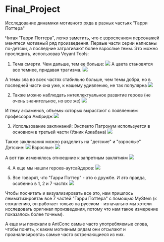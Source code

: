 # Final_Project
Исследование динамики мотивного ряда в разных частьях "Гарри Поттера"

Читая "Гарри Поттера", легко заметить, что с взрослением персонажей менятеся мотивный ряд произведения. Первые части серии написаны по-детски, а последние затрагивают более взрослые темы. Это можно проследить, использовав Voyant Tools:
1. Тема смерти. Чем дальше, тем ее больше:
![](2019-06-04_13-03-24.png)
А цвета становятся все темнее, придавая трагизма.
![](2019-06-04_13-22-14.png)


А темы зла во всех частях стабильно больше, чем темы добра, но в последней части она уже, к нашему удивлению, не так популярна
![](2019-06-04_13-05-42.png)

2. Также можно наблюдать интеллектуальное развитие героев (не очень значительное, но все же)
![](2019-06-04_13-09-54.png)

И тему экзаменов, объемы которых вырастают с появлением профессора Амбридж
![](2019-06-04_13-11-40.png)

3. Использование заклинаний:
Экспекто Патронум используется в основном в третьей части (Узник Азкабана)
![](2019-06-04_13-08-59.png)

Также заклинания можно разделить на "детские" и "взрослые"
Детские: ![](2019-06-04_13-19-34.png)
Взрослые: ![](2019-06-04_13-20-54.png)

А вот так изменялось отноешние к запретным заклятиям
![](2019-06-04_13-16-35.png)

4. А еще мы нашли героев-аутсайдеров:
![](2019-06-04_13-04-48.png)

5. Все говорят, что "Гарри Поттер" - это о дружбе. И это правда, особенно в 1, 2 и 7 частях
![](2019-06-04_13-08-08.png)


Чтобы посчитать и визуализировать все это, нам пришлось лемматизировтаь все 7 частей "Гарри Поттера" с помощью MyStem (к сожалению, он работает только на русском - изначально мы хотели исследовать оригинал произведения, потому что нам такое измерение показалось более точным).

А еще мы поискали в AntConc самые часто употребляемые слова, чтобы понять, к каким мотивным рядам они отсылают и проанализировтаь самые часто встречающиеся из них.
